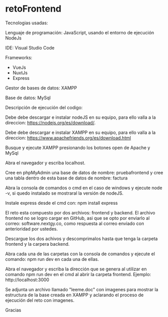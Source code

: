 # retoFrontend

Tecnologias usadas:

Lenguaje de programación:
JavaScript, usando el entorno de ejecución NodeJs

IDE: Visual Studio Code

Frameworks:
- VueJs
- NuxtJs
- Express

Gestor de bases de datos: XAMPP

Base de datos: MySql

Descripción de ejecución del codigo:

Debe debe descargar e instalar nodeJS en su equipo, para ello valla a la 
direccion: https://nodejs.org/es/download/. 

Debe debe descargar e instalar XAMPP en su equipo, para ello valla a la 
direccion: https://www.apachefriends.org/es/download.html 

Busque y ejecute XAMPP presionando los botones open de Apache y MySql

Abra el navegador y escriba localhost.

Cree en phpMyAdmin una base de datos de nombre: pruebafrontend y cree una tabla
dentro de esta base de datos de nombre: factura


Abra la consola de comandos o cmd en el caso de windows y ejecute node -v, 
si quedo instalado se mostraral la versión de nodeJS.

Instale express desde el cmd con: npm install express

El reto esta compuesto por dos archivos: frontend y backend.
El archivo frontend no se logro cargar en GitHub, asi que se opto
por enviarlo al correo: software.nextgy.co, como respuesta al correo enviado
con anterioridad por ustedes.

Descargue los dos achivos y descomprimalos hasta que tenga la carpeta 
frontend y la carpera backend. 

Abra cada una de las carpetas con la consola de comandos y ejecute el 
comando: npm run dev en cada una de ellas. 

Abra el navegador y escriba la dirección que se genera al utilizar
en comando npm run dev en el cmd al abrir la carpeta frontend. Ejemplo: http://localhost:3000

Se adjunta un archivo llamado "leeme.doc" con imagenes para mostrar la estructura de la base 
creada en XAMPP y aclarando el proceso de ejecución del reto con imagenes.

Gracias




